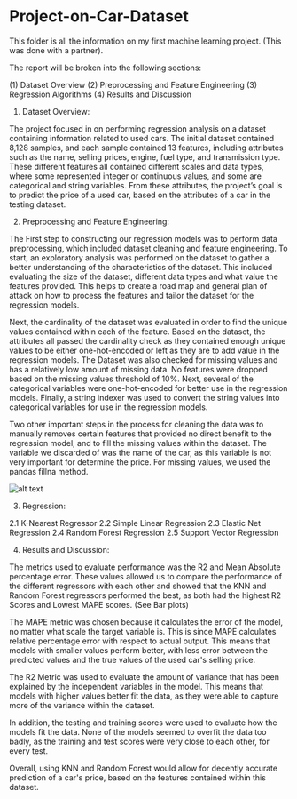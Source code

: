 # Project-on-Car-Dataset
This folder is all the information on my first machine learning project. (This was done with a partner).


The report will be broken into the following sections:

(1) Dataset Overview
(2) Preprocessing and Feature Engineering
(3) Regression Algorithms
(4) Results and Discussion


1. Dataset Overview:

The project focused in on performing regression analysis on a dataset containing information related to used cars. The initial dataset contained 8,128 samples, and each sample contained 13 features, including attributes such as the name, selling prices, engine, fuel type, and transmission type. These different features all contained different scales and data types, where some represented integer or continuous values, and some are categorical and string variables. From these attributes, the project’s goal is to predict the price of a used car, based on the attributes of a car in the testing dataset. 

2. Preprocessing and Feature Engineering:

The First step to constructing our regression models was to perform data preprocessing, which included dataset cleaning and feature engineering. To start, an exploratory analysis was performed on the dataset to gather a better understanding of the characteristics of the dataset. This included evaluating the size of the dataset, different data types and what value the features provided. This helps to create a road map and general plan of attack on how to process the features and tailor the dataset for the regression models.

Next, the cardinality of the dataset was evaluated in order to find the unique values contained within each of the feature. Based on the dataset, the attributes all passed the cardinality check as they contained enough unique values to be either one-hot-encoded or left as they are to add value in the regression models. The Dataset was also checked for missing values and has a relatively low amount of missing data. No features were dropped based on the missing values threshold of 10%. Next, several of the categorical variables were one-hot-encoded for better use in the regression models. Finally, a string indexer was used to convert the string values into categorical variables for use in the regression models. 

Two other important steps in the process for cleaning the data was to manually removes certain features that provided no direct benefit to the regression model, and to fill the missing values within the dataset. The variable we discarded of was the name of the car, as this variable is not very important for determine the price. For missing values, we used the pandas fillna method.

![alt text](http://url/to/img.png)

3. Regression:

2.1	K-Nearest Regressor
2.2	Simple Linear Regression 
2.3	Elastic Net Regression
2.4	Random Forest Regression 
2.5	Support Vector Regression 

4. Results and Discussion:

The metrics used to evaluate performance was the R2 and Mean Absolute percentage error. These values allowed us to compare the performance of the different regressors with each other and showed that the KNN and Random Forest regressors performed the best, as both had the highest R2 Scores and Lowest MAPE scores. (See Bar plots)

The MAPE metric was chosen because it calculates the error of the model, no matter what scale the target variable is. This is since MAPE calculates relative percentage error with respect to actual output. This means that models with smaller values perform better, with less error between the predicted values and the true values of the used car's selling price. 

The R2 Metric was used to evaluate the amount of variance that has been explained by the independent variables in the model. This means that models with higher values better fit the data, as they were able to capture more of the variance within the dataset. 

In addition, the testing and training scores were used to evaluate how the models fit the data. None of the models seemed to overfit the data too badly, as the training and test scores were very close to each other, for every test. 

Overall, using KNN and Random Forest would allow for decently accurate prediction of a car's price, based on the features contained within this dataset.
